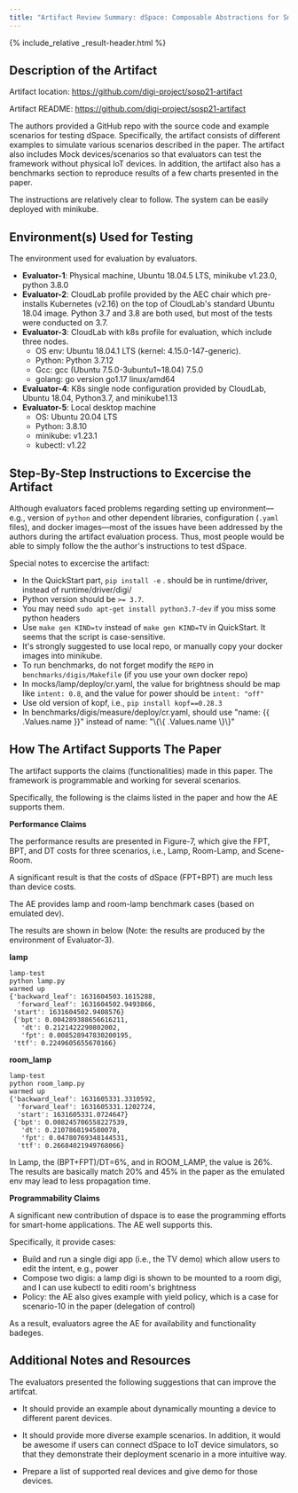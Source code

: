 ```yaml
---
title: "Artifact Review Summary: dSpace: Composable Abstractions for Smart Spaces"
---
```


{% include_relative _result-header.html %}

## Description of the Artifact

Artifact location: <https://github.com/digi-project/sosp21-artifact>

Artifact README: <https://github.com/digi-project/sosp21-artifact>

The authors provided a GitHub repo with the source code and example scenarios for testing dSpace. Specifically, the artifact consists of different examples to simulate various scenarios described in the paper. The artifact also includes Mock devices/scenarios so that evaluators can test the framework without physical IoT devices. In addition, the artifact also has a benchmarks section to reproduce results of a few charts presented in the paper.

The instructions are relatively clear to follow. The system can be easily deployed with minikube.

## Environment(s) Used for Testing

The environment used for evaluation by evaluators.

- **Evaluator-1**: Physical machine, Ubuntu 18.04.5 LTS, minikube v1.23.0, python 3.8.0
- **Evaluator-2**: CloudLab profile provided by the AEC chair which pre-installs Kubernetes (v2.16) on the top of CloudLab's standard Ubuntu 18.04 image. Python 3.7 and 3.8 are both used, but most of the tests were conducted on 3.7.
- **Evaluator-3**: CloudLab with k8s profile for evaluation, which include three nodes.
  - OS env: Ubuntu 18.04.1 LTS (kernel: 4.15.0-147-generic).
  - Python: Python 3.7.12
  - Gcc: gcc (Ubuntu 7.5.0-3ubuntu1~18.04) 7.5.0
  - golang: go version go1.17 linux/amd64
- **Evaluator-4**: K8s single node configuration provided by CloudLab, Ubuntu 18.04, Python3.7, and minikube1.13
- **Evaluator-5**: Local desktop machine
  - OS: Ubuntu 20.04 LTS
  - Python: 3.8.10
  - minikube: v1.23.1
  - kubectl: v1.22



## Step-By-Step Instructions to Excercise the Artifact

Although evaluators faced problems regarding setting up environment—e.g., version of `python` and other dependent libraries, configuration (`.yaml` files), and docker images—most of the issues have been addressed by the authors during the artifact evaluation process. Thus, most people would be able to simply follow the the author's instructions to test dSpace.



Special notes to excercise the artifact:

- In the QuickStart part, `pip install -e` . should be in runtime/driver, instead of runtime/driver/digi/
- Python version should be `>= 3.7`.
- You may need `sudo apt-get install python3.7-dev` if you miss some python headers
- Use `make gen KIND=tv` instead of `make gen KIND=TV` in QuickStart. It seems that the script is case-sensitive.
- It's strongly suggested to use local repo, or manually copy your docker images into minikube.
- To run benchmarks, do not forget modify the `REPO` in `benchmarks/digis/Makefile` (if you use your own docker repo)
- In mocks/lamp/deploy/cr.yaml, the value for brightness should be map like `intent: 0.8`, and the value for power should be `intent: "off"`
- Use old version of kopf, i.e., `pip install kopf==0.28.3`
- In benchmarks/digis/measure/deploy/cr.yaml, should use "name: \{\{ .Values.name \}\}" instead of name: "\\\{\\\{ .Values.name \\\}\\\}"

## How The Artifact Supports The Paper

The artifact supports the claims (functionalities) made in this paper. The framework is programmable and working for several scenarios.

Specifically, the following is the claims listed in the paper and how the AE supports them.

**Performance Claims**

The performance results are presented in Figure-7, which give the FPT, BPT, and DT costs for three scenarios, i.e., Lamp, Room-Lamp, and  Scene-Room.

A significant result is that the costs of dSpace (FPT+BPT) are much less than device costs.

The AE provides lamp and room-lamp benchmark cases (based on emulated dev).

The results are shown in below (Note: the results are produced by the environment of Evaluator-3).

**lamp**

    lamp-test
    python lamp.py
    warmed up
    {'backward_leaf': 1631604503.1615288,
      'forward_leaf': 1631604502.9493866,
     'start': 1631604502.9408576}
     {'bpt': 0.004289388656616211,
       'dt': 0.2121422290802002,
       'fpt': 0.008528947830200195,
     'ttf': 0.2249605655670166}

**room_lamp**

    lamp-test
    python room_lamp.py
    warmed up
    {'backward_leaf': 1631605331.3310592,
      'forward_leaf': 1631605331.1202724,
      'start': 1631605331.0724647}
     {'bpt': 0.008245706558227539,
       'dt': 0.2107868194580078,
       'fpt': 0.04780769348144531,
      'ttf': 0.26684021949768066}

In Lamp, the (BPT+FPT)/DT=6%, and in ROOM_LAMP, the value is 26%.
The results are basically match 20% and 45% in the paper as the emulated env may lead to less propagation time.

**Programmability Claims**

A significant new contribution of dspace is to ease the programming efforts for smart-home applications. The AE well supports this.

Specifically, it provide cases:

* Build and run a single digi app (i.e., the TV demo) which allow users to edit the intent, e.g., power
* Compose two digis: a lamp digi is shown to be mounted to a room digi, and I can use kubectl to editi room's brightness
* Policy: the AE also gives example with yield policy, which is a case for scenario-10 in the paper (delegation of control)

As a result, evaluators agree the AE for availability and functionality badeges.



## Additional Notes and Resources

The evaluators presented the following suggestions that can improve the artifcat.

- It should provide an example about dynamically mounting a device to different parent devices.
- It should provide more diverse example scenarios. In addition, it would be awesome if users can connect dSpace to IoT device simulators, so that they demonstrate their deployment scenario in a more intuitive way.

- Prepare a list of supported real devices and give demo for those devices.
